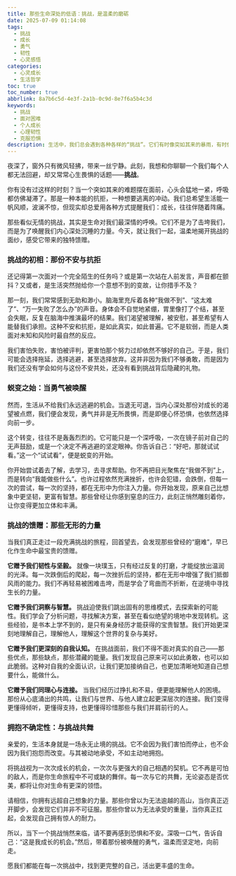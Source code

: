 ```yaml
---
title: 那些生命深处的低语：挑战，是温柔的磨砺
date: 2025-07-09 01:14:08
tags:
  - 挑战
  - 成长
  - 勇气
  - 韧性
  - 心灵感悟
categories:
  - 心灵成长
  - 生活哲学
toc: true
toc_number: true
abbrlink: 8a7b6c5d-4e3f-2a1b-0c9d-8e7f6a5b4c3d
keywords:
  - 挑战
  - 面对困难
  - 个人成长
  - 心理韧性
  - 克服恐惧
description: 生活中，我们总会遇到各种各样的“挑战”。它们有时像突如其来的暴雨，有时像绵延不绝的迷雾。面对它们，我们常常感到不安、迷茫，甚至想要退缩。但亲爱的，你有没有想过，正是这些看似艰难的时刻，悄然雕刻着我们，让我们变得更坚韧、更智慧、更懂得爱与被爱？这篇文章，想和你一起，温柔地探索挑战的深层意义，感受它带来的无形馈赠。
---
```


夜深了，窗外只有微风轻拂，带来一丝宁静。此刻，我想和你聊聊一个我们每个人都无法回避，却又常常心生畏惧的话题——**挑战**。

你有没有过这样的时刻？当一个突如其来的难题摆在面前，心头会猛地一紧，呼吸都仿佛凝滞了。那是一种本能的抗拒，一种想要逃离的冲动。我们总希望生活能一帆风顺，波澜不惊，但现实却总爱用各种方式提醒我们：成长，往往伴随着阵痛。

那些看似无情的挑战，其实是生命对我们最深情的呼唤。它们不是为了击垮我们，而是为了唤醒我们内心深处沉睡的力量。今天，就让我们一起，温柔地揭开挑战的面纱，感受它带来的独特馈赠。

### 挑战的初相：那份不安与抗拒

还记得第一次面对一个完全陌生的任务吗？或是第一次站在人前发言，声音都在颤抖？又或者，是生活突然抛给你一个意想不到的变故，让你措手不及？

那一刻，我们常常感到无助和渺小。脑海里充斥着各种“我做不到”、“这太难了”、“万一失败了怎么办”的声音。身体会不自觉地紧绷，胃里像打了个结，甚至会失眠，反复在脑海中推演最坏的结果。我们渴望被理解，被安慰，甚至希望有人能替我们承担。这种不安和抗拒，是如此真实，如此普遍。它不是软弱，而是人类面对未知和风险时最自然的反应。

我们害怕失败，害怕被评判，更害怕那个努力过却依然不够好的自己。于是，我们可能会选择拖延，选择逃避，甚至选择放弃。这并非因为我们不够勇敢，而是因为我们还没有学会如何与这份不安共处，还没有看到挑战背后隐藏的礼物。

### 蜕变之始：当勇气被唤醒

然而，生活从不给我们永远逃避的机会。当退无可退，当内心深处那份对成长的渴望被点燃，我们便会发现，勇气并非是无所畏惧，而是即便心怀恐惧，也依然选择向前一步。

这个转变，往往不是轰轰烈烈的。它可能只是一个深呼吸，一次在镜子前对自己的无声鼓励，或是一个决定不再逃避的坚定眼神。你告诉自己：“好吧，那就试试看。”这一个“试试看”，便是蜕变的开始。

你开始尝试着去了解，去学习，去寻求帮助。你不再把目光聚焦在“我做不到”上，而是转向“我能做些什么”。也许过程依然充满挫折，也许会犯错，会跌倒，但每一次的尝试，每一次的坚持，都在无形中为你注入力量。你开始发现，原来自己比想象中更坚韧，更富有智慧。那些曾经让你感到窒息的压力，此刻正悄然雕刻着你，让你变得更加立体和丰满。

### 挑战的馈赠：那些无形的力量

当我们真正走过一段充满挑战的旅程，回首望去，会发现那些曾经的“磨难”，早已化作生命中最宝贵的馈赠。

**它赠予我们韧性与坚毅。** 就像一块璞玉，只有经过反复的打磨，才能绽放出温润的光泽。每一次跌倒后的爬起，每一次挫折后的坚持，都在无形中增强了我们抵御风雨的能力。我们不再轻易被困难击垮，而是学会了弯曲而不折断，在逆境中寻找生长的力量。

**它赠予我们洞察与智慧。** 挑战迫使我们跳出固有的思维模式，去探索新的可能性。我们学会了分析问题，寻找解决方案，甚至在看似绝望的境地中发现转机。这些经验，是书本上学不到的，是只有亲身经历才能获得的宝贵智慧。我们开始更深刻地理解自己，理解他人，理解这个世界的复杂与美好。

**它赠予我们更深刻的自我认知。** 在挑战面前，我们不得不面对真实的自己——那些优点，那些缺点，那些潜藏的能量。我们发现自己原来可以如此勇敢，也可以如此脆弱。这种对自我的全面认识，让我们更加接纳自己，也更加清晰地知道自己想要什么，能做什么。

**它赠予我们同理心与连接。** 当我们经历过挣扎和不易，便更能理解他人的困境。那份从心底涌出的共鸣，让我们与世界、与他人建立起更深层次的连接。我们变得更懂得倾听，更懂得支持，也更懂得珍惜那些与我们并肩前行的人。

### 拥抱不确定性：与挑战共舞

亲爱的，生活本身就是一场永无止境的挑战。它不会因为我们害怕而停止，也不会因为我们抱怨而改变。与其被动地承受，不如主动地拥抱。

将挑战视为一次次成长的机会，一次次与更强大的自己相遇的契机。它不再是可怕的敌人，而是你生命旅程中不可或缺的舞伴。每一次与它的共舞，无论姿态是否优美，都将让你对生命有更深的领悟。

请相信，你拥有远超自己想象的力量。那些你曾以为无法逾越的高山，当你真正迈开脚步，会发现它们并非不可征服。那些你曾以为无法承受的重量，当你真正扛起，会发现自己拥有惊人的耐力。

所以，当下一个挑战悄然来临，请不要再感到恐惧和不安。深吸一口气，告诉自己：“这是我成长的机会。”然后，带着那份被唤醒的勇气，温柔而坚定地，向前走。

愿我们都能在每一次挑战中，找到更完整的自己，活出更丰盛的生命。